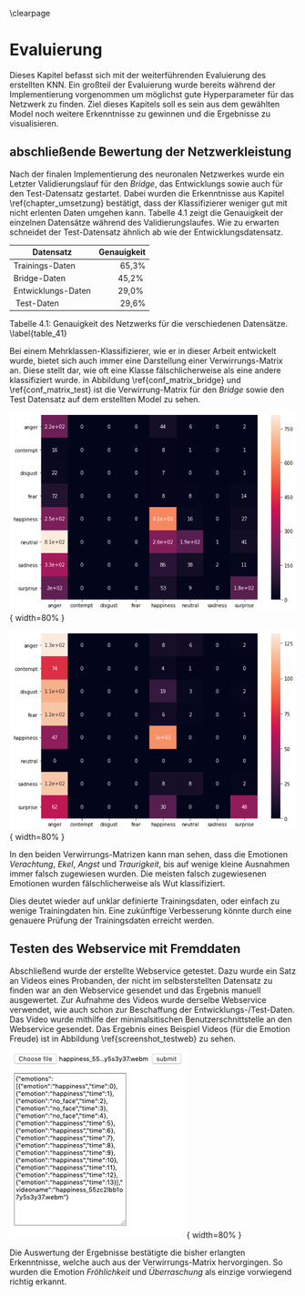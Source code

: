 \clearpage

# Evaluierung

Dieses Kapitel befasst sich mit der weiterführenden Evaluierung des erstellten KNN. Ein großteil der Evaluierung wurde bereits während der Implementierung vorgenommen um möglichst gute Hyperparameter für das Netzwerk zu finden. Ziel dieses Kapitels soll es sein aus dem gewählten Model noch weitere Erkenntnisse zu gewinnen und die Ergebnisse zu visualisieren.

## abschließende Bewertung der Netzwerkleistung

Nach der finalen Implementierung des neuronalen Netzwerkes wurde ein Letzter Validierungslauf für den *Bridge*, das Entwicklungs sowie auch für den Test-Datensatz gestartet. Dabei wurden die Erkenntnisse aus Kapitel \ref{chapter_umsetzung} bestätigt, dass der Klassifizierer weniger gut mit nicht erlenten Daten umgehen kann. Tabelle 4.1 zeigt die Genauigkeit der einzelnen Datensätze während des Validierungslaufes. Wie zu erwarten schneidet der Test-Datensatz ähnlich ab wie der Entwicklungsdatensatz.

Datensatz | Genauigkeit |
| ----- | ----: |
| Trainings-Daten | 65,3%  |
| Bridge-Daten | 45,2% |
| Entwicklungs-Daten | 29,0% |
| Test-Daten | 29,6% |

Tabelle 4.1: Genauigkeit des Netzwerks für die verschiedenen Datensätze. \label{table_41} 

Bei einem Mehrklassen-Klassifizierer, wie er in dieser Arbeit entwickelt wurde, bietet sich auch immer eine Darstellung einer Verwirrungs-Matrix an. Diese stellt dar, wie oft eine Klasse fälschlicherweise als eine andere klassifiziert wurde. in Abbildung \ref{conf_matrix_bridge} und \ref{conf_matrix_test} ist die Verwirrung-Matrix für den *Bridge* sowie den Test Datensatz auf dem erstellten Model zu sehen.

![Verwirrungs-Matrix für den *Bridge* Datensatz. Auf der Y-Achse sind die tatsächlichen Emotionen zu sehen, auf der X-Achse die vom Netz vorhergesagten Emotionen.  \label{conf_matrix_bridge}](source/figures/conf_matrix_bridge.png){ width=80% }

![Verwirrungs-Matrix für den Test Datensatz. \label{conf_matrix_test}](source/figures/conf_matrix_test.png){ width=80% }

In den beiden Verwirrungs-Matrizen kann man sehen, dass die Emotionen *Verachtung*, *Ekel*, *Angst* und *Traurigkeit*, bis auf wenige kleine Ausnahmen immer falsch zugewiesen wurden. Die meisten falsch zugewiesenen Emotionen wurden fälschlicherweise als Wut klassifiziert.

Dies deutet wieder auf unklar definierte Trainingsdaten, oder einfach zu wenige Trainingdaten hin. Eine zukünftige Verbesserung könnte durch eine genauere Prüfung der Trainingsdaten erreicht werden.

## Testen des Webservice mit Fremddaten

Abschließend wurde der erstellte Webservice getestet. Dazu wurde ein Satz an Videos eines Probanden, der nicht im selbsterstellten Datensatz zu finden war an den Webservice gesendet und das Ergebnis manuell ausgewertet.
Zur Aufnahme des Videos wurde derselbe Webservice verwendet, wie auch schon zur Beschaffung der Entwicklungs-/Test-Daten. Das Video wurde mithilfe der minimalsitischen Benutzerschnittstelle an den Webservice gesendet. Das Ergebnis eines Beispiel Videos (für die Emotion Freude) ist in Abbildung \ref{screenshot_testweb} zu sehen.

![Screenshot der minimalistischen Benutzerschnittstelle beim Test eines Video für die Emotion Fröhlichkeit. \label{screenshot_testweb}](source/figures/screenshot_web_test.png){ width=80% }

Die Auswertung der Ergebnisse bestätigte die bisher erlangten Erkenntnisse, welche auch aus der Verwirrungs-Matrix hervorgingen. So wurden die Emotion *Fröhlichkeit* und *Überraschung* als einzige vorwiegend richtig erkannt.

<!--
```JSON
{"emotions":[{"emotion":"happiness","time":0},{"emotion":"happiness","time":1},{"emotion":"no_face","time":2},{"emotion":"no_face","time":3},{"emotion":"no_face","time":4},{"emotion":"happiness","time":5},{"emotion":"happiness","time":6},{"emotion":"happiness","time":7},{"emotion":"happiness","time":8},{"emotion":"happiness","time":9},{"emotion":"happiness","time":10},{"emotion":"happiness","time":11},{"emotion":"happiness","time":12},{"emotion":"happiness","time":13}],"videoname":"happiness_55zc2lbb1o7y5s3y37.webm"}
{"emotions":[{"emotion":"happiness","time":0},{"emotion":"happiness","time":1},{"emotion":"happiness","time":2},{"emotion":"happiness","time":3},{"emotion":"sadness","time":4},{"emotion":"surprise","time":5},{"emotion":"happiness","time":6},{"emotion":"happiness","time":7},{"emotion":"happiness","time":8},{"emotion":"neutral","time":9},{"emotion":"sadness","time":10},{"emotion":"happiness","time":11},{"emotion":"surprise","time":12},{"emotion":"happiness","time":13}],"videoname":"surprise_dy46stqildjdmh73wk.webm"}
{"emotions":[{"emotion":"surprise","time":0},{"emotion":"neutral","time":1},{"emotion":"anger","time":2},{"emotion":"no_face","time":3},{"emotion":"neutral","time":4},{"emotion":"neutral","time":5},{"emotion":"sadness","time":6},{"emotion":"neutral","time":7},{"emotion":"neutral","time":8},{"emotion":"neutral","time":9},{"emotion":"neutral","time":10},{"emotion":"neutral","time":11},{"emotion":"happiness","time":12},{"emotion":"happiness","time":13}],"videoname":"sadness_n0s4br7e6c6eedw2ja.webm"}
{"emotions":[{"emotion":"happiness","time":0},{"emotion":"neutral","time":1},{"emotion":"happiness","time":2},{"emotion":"happiness","time":3},{"emotion":"happiness","time":4},{"emotion":"sadness","time":5},{"emotion":"happiness","time":6},{"emotion":"happiness","time":7},{"emotion":"neutral","time":8},{"emotion":"neutral","time":9},{"emotion":"happiness","time":10},{"emotion":"happiness","time":11},{"emotion":"sadness","time":12},{"emotion":"sadness","time":13}],"videoname":"fear_101bm8pvyd4lo1x95001.webm"}
{"emotions":[{"emotion":"sadness","time":0},{"emotion":"sadness","time":1},{"emotion":"sadness","time":2},{"emotion":"happiness","time":3},{"emotion":"sadness","time":4},{"emotion":"happiness","time":5},{"emotion":"happiness","time":6},{"emotion":"anger","time":7},{"emotion":"sadness","time":8},{"emotion":"sadness","time":9},{"emotion":"sadness","time":10},{"emotion":"happiness","time":11},{"emotion":"happiness","time":12},{"emotion":"happiness","time":13}],"videoname":"disgust_fw699ng4roahqzd2lr.webm"}{"emotions":[{"emotion":"happiness","time":0},{"emotion":"sadness","time":1},{"emotion":"sadness","time":2},{"emotion":"anger","time":3},{"emotion":"anger","time":4},{"emotion":"sadness","time":5},{"emotion":"anger","time":6},{"emotion":"anger","time":7},{"emotion":"sadness","time":8},{"emotion":"sadness","time":9},{"emotion":"anger","time":10},{"emotion":"anger","time":11},{"emotion":"sadness","time":12},{"emotion":"anger","time":13}],"videoname":"contempt_1r7tn291llqp191plnvjw.webm"}{"emotions":[{"emotion":"happiness","time":0},{"emotion":"sadness","time":1},{"emotion":"sadness","time":2},{"emotion":"anger","time":3},{"emotion":"anger","time":4},{"emotion":"sadness","time":5},{"emotion":"anger","time":6},{"emotion":"anger","time":7},{"emotion":"sadness","time":8},{"emotion":"sadness","time":9},{"emotion":"anger","time":10},{"emotion":"anger","time":11},{"emotion":"sadness","time":12},{"emotion":"anger","time":13}],"videoname":"contempt_1r7tn291llqp191plnvjw.webm"}
```
-->
